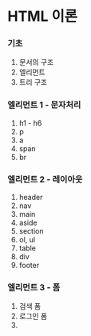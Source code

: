 
# HTML 이론

### 기초
1. 문서의 구조
2. 엘리먼트
3. 트리 구조

### 엘리먼트 1 - 문자처리
1. h1 - h6
2. p
3. a
4. span
5. br

### 엘리먼트 2 - 레이아웃
1. header
2. nav
3. main
4. aside
5. section
6. ol, ul
7. table
8. div
9. footer

### 엘리먼트 3 - 폼
1. 검색 폼
2. 로그인 폼
3. 
